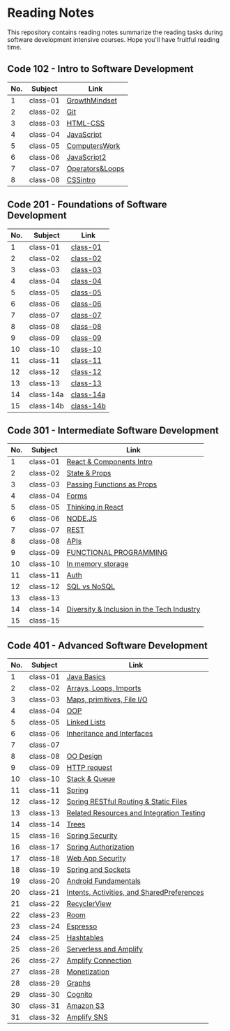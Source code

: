 # Reading Notes
This repository contains reading notes summarize the reading tasks during software development intensive courses. Hope you'll have fruitful reading time.

## Code 102 - Intro to Software Development

| No. | Subject | Link |
|-----|-----|-----|
| 1 | class-01 | [GrowthMindset](https://yousef27h.github.io/reading-notes/102/GrowthMindset.html) |
| 2 | class-02 | [Git](https://yousef27h.github.io/reading-notes/102/Git.html) |
| 3 | class-03 | [HTML-CSS](https://yousef27h.github.io/reading-notes/102/HTML-CSS.html) |
| 4 | class-04 | [JavaScript](https://yousef27h.github.io/reading-notes/102/JavaScript.html) |
| 5 | class-05 | [ComputersWork](https://yousef27h.github.io/reading-notes/102/HowComputerWorks.html) |
| 6 | class-06 | [JavaScript2](https://yousef27h.github.io/reading-notes/102/JS.html) |
| 7 | class-07 | [Operators&Loops](https://yousef27h.github.io/reading-notes/102/Operators&Loops.html) |
| 8 | class-08 | [CSSintro](https://yousef27h.github.io/reading-notes/102/CSSintroduction.html) |

## Code 201 - Foundations of Software Development

| No. | Subject | Link |
|-----|-----|-----|
| 1 | class-01 | [class-01](https://yousef27h.github.io/reading-notes/class-01.html) |
| 2 | class-02 | [class-02](https://yousef27h.github.io/reading-notes/class-02.html) |
| 3 | class-03 | [class-03](https://yousef27h.github.io/reading-notes/class-03.html) |
| 4 | class-04 | [class-04](https://yousef27h.github.io/reading-notes/class-04.html) |
| 5 | class-05 | [class-05](https://yousef27h.github.io/reading-notes/class-05.html) |
| 6 | class-06 | [class-06](https://yousef27h.github.io/reading-notes/class-06.html) |
| 7 | class-07 | [class-07](https://yousef27h.github.io/reading-notes/class-07.html) |
| 8 | class-08 | [class-08](https://yousef27h.github.io/reading-notes/class-08.html) |
| 9 | class-09 | [class-09](https://yousef27h.github.io/reading-notes/class-09.html) |
| 10 | class-10 | [class-10](https://yousef27h.github.io/reading-notes/class-10.html) |
| 11 | class-11 | [class-11](https://yousef27h.github.io/reading-notes/class-11.html) |
| 12 | class-12 | [class-12](https://yousef27h.github.io/reading-notes/class-12.html) |
| 13 | class-13 | [class-13](https://yousef27h.github.io/reading-notes/class-13.html) |
| 14 | class-14a | [class-14a](https://yousef27h.github.io/reading-notes/class-14a.html) |
| 15 | class-14b | [class-14b](https://yousef27h.github.io/reading-notes/class-14b.html) |

## Code 301 - Intermediate Software Development

| No. | Subject | Link |
|-----|-----|-----|
| 1 | class-01 | [React & Components Intro](https://yousef27h.github.io/reading-notes/301/class-01.html)|
| 2 | class-02 | [State & Props](https://yousef27h.github.io/reading-notes/301/class-02.html)|
| 3 | class-03 | [Passing Functions as Props](https://yousef27h.github.io/reading-notes/301/class-03.html)|
| 4 | class-04 | [Forms](https://yousef27h.github.io/reading-notes/301/class-04.html)|
| 5 | class-05 | [Thinking in React](https://yousef27h.github.io/reading-notes/301/class-05.html)|
| 6 | class-06 | [NODE.JS](https://yousef27h.github.io/reading-notes/301/class-06.html) |
| 7 | class-07 | [REST](https://yousef27h.github.io/reading-notes/301/class-07.html)|
| 8 | class-08 | [APIs](https://yousef27h.github.io/reading-notes/301/class-08.html)|
| 9 | class-09 | [FUNCTIONAL PROGRAMMING](https://yousef27h.github.io/reading-notes/301/class-09.html) |
| 10 | class-10 | [In memory storage](https://yousef27h.github.io/reading-notes/301/class-10.html) |
| 11 | class-11 | [Auth](https://yousef27h.github.io/reading-notes/301/class-11.html) |
| 12 | class-12 | [SQL vs NoSQL](https://yousef27h.github.io/reading-notes/301/class-12.html) |
| 13 | class-13 | |
| 14 | class-14 | [Diversity & Inclusion in the Tech Industry](https://yousef27h.github.io/reading-notes/301/class-14.html)|
| 15 | class-15 | |

## Code 401 - Advanced Software Development

| No. | Subject | Link |
|-----|-----|-----|
| 1 | class-01 | [Java Basics](https://yousef27h.github.io/reading-notes/401/class-01.html)|
| 2 | class-02 | [Arrays, Loops, Imports](https://yousef27h.github.io/reading-notes/401/class-02.html) |
| 3 | class-03 | [Maps, primitives, File I/O](https://yousef27h.github.io/reading-notes/401/class-03.html)|
| 4 | class-04 | [OOP](https://yousef27h.github.io/reading-notes/401/class-04.html)|
| 5 | class-05 | [Linked Lists](https://yousef27h.github.io/reading-notes/401/class-05.html)|
| 6 | class-06 |[Inheritance and Interfaces](https://yousef27h.github.io/reading-notes/401/class-06.html) |
| 7 | class-07 | |
| 8 | class-08 | [OO Design](https://yousef27h.github.io/reading-notes/401/class-08.html)|
| 9 | class-09 | [HTTP request ](https://yousef27h.github.io/reading-notes/401/class-09.html)|
| 10 | class-10 | [Stack & Queue ](https://yousef27h.github.io/reading-notes/401/class-10.html)|
| 11 | class-11 | [Spring](https://yousef27h.github.io/reading-notes/401/class-11.html)|
| 12 | class-12 |[Spring RESTful Routing & Static Files](https://yousef27h.github.io/reading-notes/401/class-12.html) |
| 13 | class-13 | [Related Resources and Integration Testing](https://yousef27h.github.io/reading-notes/401/class-13.html)|
| 14 | class-14 | [Trees](https://yousef27h.github.io/reading-notes/401/class-14.html)|
| 15 | class-16 | [Spring Security](https://yousef27h.github.io/reading-notes/401/class-16.html)|
| 16 | class-17 | [Spring Authorization](https://yousef27h.github.io/reading-notes/401/class-17.html)|
| 17 | class-18 | [Web App Security](https://yousef27h.github.io/reading-notes/401/class-18.html)|
| 18 | class-19 | [Spring and Sockets](https://yousef27h.github.io/reading-notes/401/class-19.html)|
| 19 | class-20 | [Android Fundamentals](https://yousef27h.github.io/reading-notes/401/class-20.html)|
| 20 | class-21 | [Intents, Activities, and SharedPreferences](https://yousef27h.github.io/reading-notes/401/class-21.html)|
| 21 | class-22 | [RecyclerView](https://yousef27h.github.io/reading-notes/401/class-22.html)|
| 22 | class-23 | [Room](https://yousef27h.github.io/reading-notes/401/class-23.html)|
| 23 | class-24 | [Espresso](https://yousef27h.github.io/reading-notes/401/class-24.html)|
| 24 | class-25 | [Hashtables](https://yousef27h.github.io/reading-notes/401/class-25.html)|
| 25 | class-26 | [Serverless and Amplify](https://yousef27h.github.io/reading-notes/401/class-26.html)|
| 26 | class-27 | [Amplify Connection](https://yousef27h.github.io/reading-notes/401/class-27.html)|
| 27 | class-28 | [Monetization](https://yousef27h.github.io/reading-notes/401/class-28.html)|
| 28 | class-29 | [Graphs](https://yousef27h.github.io/reading-notes/401/class-29.html)|
| 29 | class-30 | [Cognito](https://yousef27h.github.io/reading-notes/401/class-30.html)|
| 30 | class-31 | [Amazon S3](https://yousef27h.github.io/reading-notes/401/class-31.html)|
| 31 | class-32 | [Amplify SNS](https://yousef27h.github.io/reading-notes/401/class-32.html)|